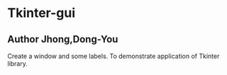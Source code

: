 # Tkinter-gui
## Author Jhong,Dong-You ##
Create a window and some labels.
To demonstrate application of Tkinter library.
